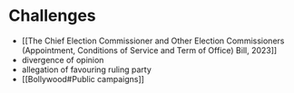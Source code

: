 # Challenges
- [[The Chief Election Commissioner and Other Election Commissioners (Appointment, Conditions of Service and Term of Office) Bill, 2023]]
- divergence of opinion
- allegation of favouring ruling party
- [[Bollywood#Public campaigns]]